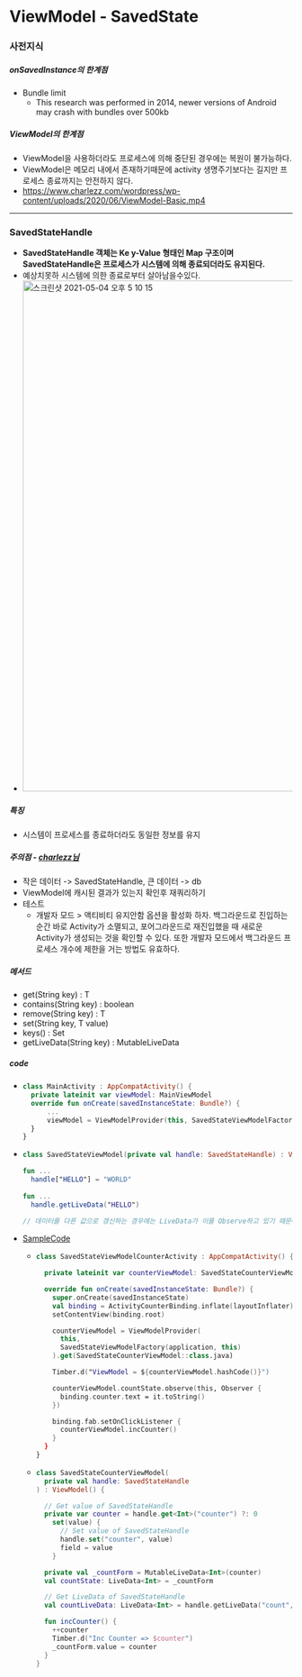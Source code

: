 # ViewModel - SavedState
### 사전지식
##### onSavedInstance의 한계점
* Bundle limit
  * This research was performed in 2014, newer versions of Android may crash with bundles over 500kb
##### ViewModel의 한계점
* ViewModel을 사용하더라도 프로세스에 의해 중단된 경우에는 복원이 불가능하다.
* ViewModel은 메모리 내에서 존재하기때문에 activity 생명주기보다는 길지만 프로세스 종료까지는 안전하지 않다.
* https://www.charlezz.com/wordpress/wp-content/uploads/2020/06/ViewModel-Basic.mp4
---
### SavedStateHandle
* **SavedStateHandle 객체는 Ke
y-Value 형태인 Map 구조이며 SavedStateHandle은 프로세스가 시스템에 의해 종료되더라도 유지된다.**
* 예상치못하 시스템에 의한 종료로부터 살아남을수있다.
* <img width="907" alt="스크린샷 2021-05-04 오후 5 10 15" src="https://user-images.githubusercontent.com/51182964/116976244-d974a080-acfb-11eb-9572-d895b052be67.png">
##### 특징
* 시스템이 프로세스를 종료하더라도 동일한 정보를 유지
##### 주의점 - [charlezz님](https://charlezz.medium.com/ui-상태-저장-및-복원의-필요성-a00297e7a20b)
* 작은 데이터 -> SavedStateHandle, 큰 데이터 -> db
* ViewModel에 캐시된 결과가 있는지 확인후 재쿼리하기
* 테스트
  * 개발자 모드 > 액티비티 유지안함 옵션을 활성화 하자. 백그라운드로 진입하는 순간 바로 Activity가 소멸되고, 포어그라운드로 재진입했을 때 새로운 Activity가 생성되는 것을 확인할 수 있다. 또한 개발자 모드에서 백그라운드 프로세스 개수에 제한을 거는 방법도 유효하다.
##### 메서드
* get(String key) : T
* contains(String key) : boolean
* remove(String key) : T
* set(String key, T value)
* keys() : Set
* getLiveData(String key) : MutableLiveData
##### code
* ```kotlin
  class MainActivity : AppCompatActivity() {
    private lateinit var viewModel: MainViewModel
    override fun onCreate(savedInstanceState: Bundle?) {
        ...
        viewModel = ViewModelProvider(this, SavedStateViewModelFactory(application, this)).get(MainViewModel::class.java)
    }
  }
* ```kotlin
  class SavedStateViewModel(private val handle: SavedStateHandle) : ViewModel()
  
  fun ...
    handle["HELLO"] = "WORLD"
    
  fun ...
    handle.getLiveData("HELLO")   
    
  // 데이터를 다른 값으로 갱신하는 경우에는 LiveData가 이를 Observe하고 있기 때문에 새로운데이턱 흘러간다.
* [SampleCode](http://pluu.github.io/blog/android/2020/02/10/saved-state/)
  * ```kotlin
    class SavedStateViewModelCounterActivity : AppCompatActivity() {

      private lateinit var counterViewModel: SavedStateCounterViewModel

      override fun onCreate(savedInstanceState: Bundle?) {
        super.onCreate(savedInstanceState)
        val binding = ActivityCounterBinding.inflate(layoutInflater)
        setContentView(binding.root)

        counterViewModel = ViewModelProvider(
          this,
          SavedStateViewModelFactory(application, this)
        ).get(SavedStateCounterViewModel::class.java)

        Timber.d("ViewModel = ${counterViewModel.hashCode()}")

        counterViewModel.countState.observe(this, Observer {
          binding.counter.text = it.toString()
        })

        binding.fab.setOnClickListener {
          counterViewModel.incCounter()
        }
      }
    }
  * ```kotlin
    class SavedStateCounterViewModel(
      private val handle: SavedStateHandle
    ) : ViewModel() {

      // Get value of SavedStateHandle
      private var counter = handle.get<Int>("counter") ?: 0
        set(value) {
          // Set value of SavedStateHandle
          handle.set("counter", value)
          field = value
        }

      private val _countForm = MutableLiveData<Int>(counter)
      val countState: LiveData<Int> = _countForm

      // Get LiveData of SavedStateHandle
      val countLiveData: LiveData<Int> = handle.getLiveData("count", 0)

      fun incCounter() {
        ++counter
        Timber.d("Inc Counter => $counter")
        _countForm.value = counter
      }
    }
